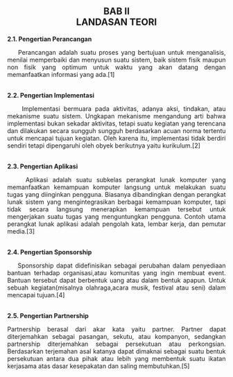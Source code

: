 <h2 align="center">BAB II <br> LANDASAN TEORI</h2>


<strong>2.1.	Pengertian Perancangan</strong>
<p align="justify">
&nbsp;&nbsp;&nbsp;&nbsp;Perancangan adalah suatu proses yang bertujuan untuk menganalisis, menilai memperbaiki dan menyusun suatu sistem, baik sistem fisik maupun non fisik yang optimum untuk waktu yang akan datang dengan memanfaatkan informasi yang ada.[1]
</p>
<br>
<strong>2.2.	Pengertian Implementasi</strong>
<p align="justify">
&nbsp;&nbsp;&nbsp;&nbsp;Implementasi bermuara pada aktivitas, adanya aksi, tindakan, atau mekanisme suatu sistem. Ungkapan mekanisme mengandung arti bahwa implementasi bukan sekadar aktivitas, tetapi suatu kegiatan yang terencana dan dilakukan secara sungguh sungguh berdasarkan acuan norma tertentu untuk mencapai tujuan kegiatan. Oleh karena itu, implementasi tidak berdiri sendiri tetapi dipengaruhi oleh obyek berikutnya yaitu kurikulum.[2]
</p>
<br>
<strong>2.3.	Pengertian Aplikasi</strong>
<p align="justify">
&nbsp;&nbsp;&nbsp;&nbsp;Aplikasi adalah suatu subkelas perangkat lunak komputer yang memanfaatkan kemampuan komputer langsung untuk melakukan suatu tugas yang diinginkan pengguna. Biasanya dibandingkan dengan perangkat lunak sistem yang mengintegrasikan berbagai kemampuan komputer, tapi tidak secara langsung menerapkan kemampuan tersebut untuk mengerjakan suatu tugas yang menguntungkan pengguna. Contoh utama perangkat lunak aplikasi adalah pengolah kata, lembar kerja, dan pemutar media.[3]
</p>
<br>
<strong>2.4.	Pengertian Sponsorship</strong>
<p align="justify">
&nbsp;&nbsp;&nbsp;&nbsp;Sponsorship dapat didefinisikan sebagai perubahan dalam penyediaan bantuan terhadap organisasi,atau komunitas yang ingin membuat event. Bantuan tersebut dapat berbentuk uang atau dalam bentuk apapun. Untuk sebuah kegiatan(misalnya olahraga,acara musik, festival atau seni) dalam mencapai tujuan.[4]
</p>
<br>
<strong>2.5.	Pengertian Partnership</strong>
<p align="justify">
Partnership berasal dari akar kata yaitu partner. Partner dapat diterjemahkan sebagai pasangan, sekutu, atau kompanyon, sedangkan partnership diterjemahkan sebagai persekutuan atau perkongsian. Berdasarkan terjemahan asal katanya dapat dimaknai sebagai suatu bentuk persekutuan antara dua pihak atau lebih yang membentuk suatu ikatan kerjasama atas dasar kesepakatan dan saling membutuhkan.[5]
</p>
<br>
